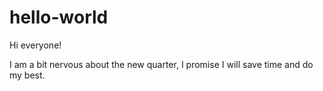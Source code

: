 # hello-world
Hi everyone!

I am a bit nervous about the new quarter, I promise I will save time and do my best.
